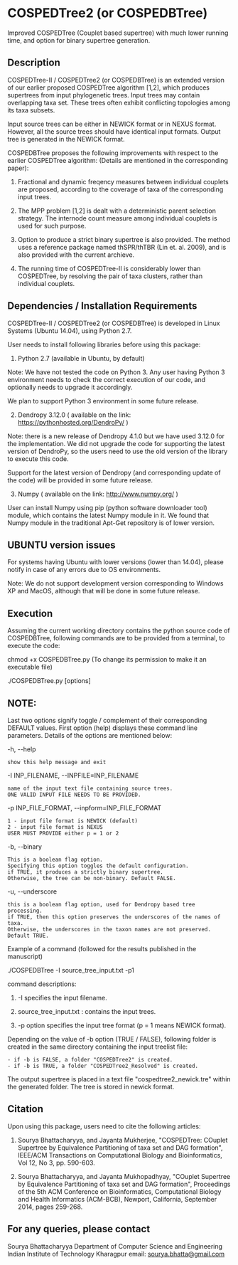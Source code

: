 # COSPEDTree2 (or COSPEDBTree)
Improved COSPEDTree (Couplet based supertree) with much lower running time, and option for binary supertree generation.

Description
-----------------
COSPEDTree-II / COSPEDTree2 (or COSPEDBTree) is an extended version of our earlier proposed 
COSPEDTree algorithm [1,2], which produces supertrees from input phylogenetic trees. 
Input trees may contain overlapping taxa set. These trees often exhibit conflicting topologies among its taxa subsets. 

Input source trees can be either in NEWICK format or in NEXUS format. However, all the source trees should have identical input formats. 
Output tree is generated in the NEWICK format.

COSPEDBTree proposes the following improvements with respect to the earlier COSPEDTree algorithm:
(Details are mentioned in the corresponding paper):

1) Fractional and dynamic freqency measures between individual couplets are proposed, according to the 
coverage of taxa of the corresponding input trees.

2) The MPP problem [1,2] is dealt with a deterministic parent selection strategy. The internode count measure among 
individual couplets is used for such purpose.

3) Option to produce a strict binary supertree is also provided. The method uses a reference package named thSPR/thTBR (Lin et. al. 2009), 
and is also provided with the current archieve.

4) The running time of COSPEDTree-II is considerably lower than COSPEDTree, by resolving the pair of taxa clusters, 
rather than individual couplets.

Dependencies / Installation Requirements
--------------------------

COSPEDTree-II / COSPEDTree2 (or COSPEDBTree) is developed in Linux Systems (Ubuntu 14.04), using Python 2.7.

User needs to install following libraries before using this package:

1) Python 2.7 (available in Ubuntu, by default) 

Note: We have not tested the code on Python 3. Any user having Python 3 environment needs to check the 
correct execution of our code, and optionally needs to upgrade it accordingly.

We plan to support Python 3 environment in some future release.

2) Dendropy 3.12.0 ( available on the link: https://pythonhosted.org/DendroPy/ ) 

Note: there is a new release of Dendropy 4.1.0 but we have used 3.12.0 for the implementation. 
We did not upgrade the code for supporting the latest version of DendroPy, so the users 
need to use the old version of the library to execute this code.

Support for the latest version of Dendropy (and corresponding update of the code) 
will be provided in some future release.

3) Numpy ( available on the link: http://www.numpy.org/ )

User can install Numpy using pip (python software downloader tool) module, 
which contains the latest Numpy module in it. We found that Numpy module in the 
traditional Apt-Get repository is of lower version.

UBUNTU version issues
-------------------

For systems having Ubuntu with lower versions (lower than 14.04), please notify in case of any errors due to OS environments.

Note: We do not support development version corresponding to Windows XP and MacOS, although that will be done in some future release.

Execution
------------

Assuming the current working directory contains the python source code of COSPEDBTree, 
following commands are to be provided from a terminal, to execute the code:

chmod +x COSPEDBTree.py (To change its permission to make it an executable file)

./COSPEDBTree.py [options]

NOTE:
-----

Last two options signify toggle / complement of their corresponding DEFAULT values. 
First option (help) displays these command line parameters. 
Details of the options are mentioned below:

-h, --help

	show this help message and exit

-I INP_FILENAME, --INPFILE=INP_FILENAME 

	name of the input text file containing source trees. 
	ONE VALID INPUT FILE NEEDS TO BE PROVIDED.

-p INP_FILE_FORMAT, --inpform=INP_FILE_FORMAT

	1 - input file format is NEWICK (default)
	2 - input file format is NEXUS       
	USER MUST PROVIDE either p = 1 or 2

-b, --binary

	This is a boolean flag option. 
	Specifying this option toggles the default configuration.
	if TRUE, it produces a strictly binary supertree.
	Otherwise, the tree can be non-binary. Default FALSE.

-u, --underscore

	this is a boolean flag option, used for Dendropy based tree processing. 
	if TRUE, then this option preserves the underscores of the names of taxa. 
	Otherwise, the underscores in the taxon names are not preserved. Default TRUE.

Example of a command (followed for the results published in the manuscript)

./COSPEDBTree -I source_tree_input.txt -p1

command descriptions: 

  1) -I specifies the input filename.

  2) source_tree_input.txt : contains the input trees.

  3) -p option specifies the input tree format (p = 1 means NEWICK format).
 
Depending on the value of -b option (TRUE / FALSE), following folder is created in the same directory containing 
the input treelist file:

	- if -b is FALSE, a folder "COSPEDTree2" is created.
	- if -b is TRUE, a folder "COSPEDTree2_Resolved" is created.

The output supertree is placed in a text file "cospedtree2_newick.tre" within the generated folder. The tree is 
stored in newick format.

Citation
--------

Upon using this package, users need to cite the following articles:

1) Sourya Bhattacharyya, and Jayanta Mukherjee, "COSPEDTree: COuplet Supertree by Equivalence 
Partitioning of taxa set and DAG formation", IEEE/ACM Transactions on Computational Biology and Bioinformatics, 
Vol 12, No 3, pp. 590-603.

2) Sourya Bhattacharyya, and Jayanta Mukhopadhyay, "COuplet Supertree by Equivalence Partitioning of 
taxa set and DAG formation", Proceedings of the 5th ACM Conference on Bioinformatics, Computational Biology 
and Health Informatics (ACM-BCB), Newport, California, September 2014, pages 259-268.

For any queries, please contact
-------------------------------

Sourya Bhattacharyya 
Department of Computer Science and Engineering 
Indian Institute of Technology Kharagpur 
email: sourya.bhatta@gmail.com

